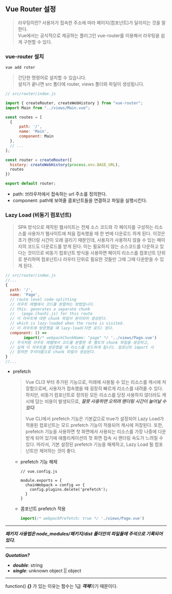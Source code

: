 ## Vue Router 설정
>라우팅이란? 사용자가 접속한 주소에 따라 페이지(컴포넌트)가 달라지는 것을 말한다.  
>Vue에서는 공식적으로 제공하는 플러그인 vue-router를 이용해서 라우팅을 쉽게 구현할 수 있다.

### vue-router 설치
```
vue add roter
```
>간단한 명령어로 설치할 수 있습니다.  
>설치가 끝나면 src 폴더에 router, views 폴더와 파일이 생성됩니다.

```js
// src/router/index.js

import { createRouter, createWebHistory } from "vue-router";
import Main from "../views/Main.vue";

const routes = [
  {
      path: '/',   
      name: 'Main',
      component: Main
  },
  // ...
];

const router = createRouter({
  history: createWebHistory(process.env.BASE_URL),
  routes
})

export default router;
```
  - path: 브라우저에서 접속하는 url 주소를 정의한다.
  - component: path에 보여줄 콤포넌트들을 연결하고 파일을 실행시킨다.
### Lazy Load (비동기 컴포넌트)
>SPA 방식으로 제작된 웹사이트는 전체 소스 코드와 각 페이지를 구성하는 리소스를 사용자가 웹사이트에 처음 접속했을 때 한 번에 다운로드 하게 된다. 이것은 초기 랜더링 시간이 오래 걸리기 때문인데, 사용자가 사용하지 않을 수 있는 페이지의 코드도 다운로드를 받게 된다.
>이는 필요하지 않는 소스코드를 다운하고 있다는 것이므로 비동기 컴포넌트 방식을 사용하면 페이지 리소스를 컴포넌트 단위로 분리하여 컴포넌트나 라우터 단위로 필요한 것들만 그때 그때 다운받을 수 있게 된다.
```js
// src/router/index.js
//...
{
  path: '/',
  name: 'Page',
  // route level code-splitting
  // 라우트 레벨에서 코드를 분할하는 방법입니다.
  // this. generates a separate chunk 
  //   (page.[hash].js) for this route
  // 이 라우트에 대한 chunk 파일이 분리되어 생성된다.
  // which is lazy-loaded when the route is visited.
  // 이 라우트에 방문했을 때 lazy-load(지연 로드) 된다.
  component: () => 
        import(/* webpackChunkName: "page" */ '../views/Page.vue')
  // 주석처럼 라우트 레벨에서 코드를 분할한 후 별도의 chunk 파일을 생성하고,
  // 실제 이 라우트를 방문했을 때 리소스를 로드하게 됩니다. 컴포넌트 import 시
  // 정의한 주석이름으로 chunk 파일이 생성된다.
}
//... 
```
- prefetch
  >Vue CLI3 부터 추가된 기능으로, 미래에 사용될 수 있는 리소스를 캐시에 저장함으로써, 사용자가 접속했을 때 굉장히 빠르게 리소스를 내려줄 수 있다. 하지만, 비동기 컴포넌트로 정의된 모든 리소스를 당장 사용하지 않더라도 캐시에 담는 비용이 발생되므로, ***잘못 사용하면 오히려 랜더링 시간이 늘어날 수 있다.***  
  >  
  >Vue CLI에서 prefetch 기능은 기본값으로 true가 설정되어 Lazy Load가 적용된 컴포넌트는 모드 prefetch 기능이 적용되어 캐시에 저장된다. 또한, prefetch 기능을 사용하면 첫 화면에서 사용되는 리소스를 가장 나중에 다운받게 되어 있기에 애플리케이션의 첫 화면 접속 시 랜더링 속도가 느려질 수 있다.
  >따라서, 기본 설정된 prefetch 기능을 해제하고, Lazy Load 될 컴포넌트만 제어하는 것이 좋다.  

  - prefetch 기능 해제  
    ```vue
    // vue.config.js
  
    module.exports = {
      chainWebpack = config => {
        config.plugins.delete('prefetch');
      }
    }
    ```
    
  - 콤포넌트 prefetch 적용  

    ```js
    import(/* webpackPrefetch: true */ './views/Page.vue')
    ```

---    
***패키지 사용법은 node_modules/패키지/dist 폴더안의 파일들에 주석으로 기록되어 있다.***

---
***Quotation?***
- ***double***: string
- ***single***: unknown object || object

---
function() ***{}*** 가 있는 이유는 함수는 1급 ***객체***이기 때문이다. 